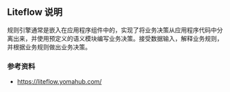 ## Liteflow 说明

规则引擎通常是嵌入在应用程序组件中的，实现了将业务决策从应用程序代码中分离出来，并使用预定义的语义模块编写业务决策。接受数据输入，解释业务规则，并根据业务规则做出业务决策。





### 参考资料

- https://liteflow.yomahub.com/